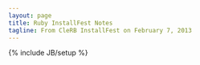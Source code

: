 ```yaml
---
layout: page
title: Ruby InstallFest Notes
tagline: From CleRB InstallFest on February 7, 2013
---
```

{% include JB/setup %}
